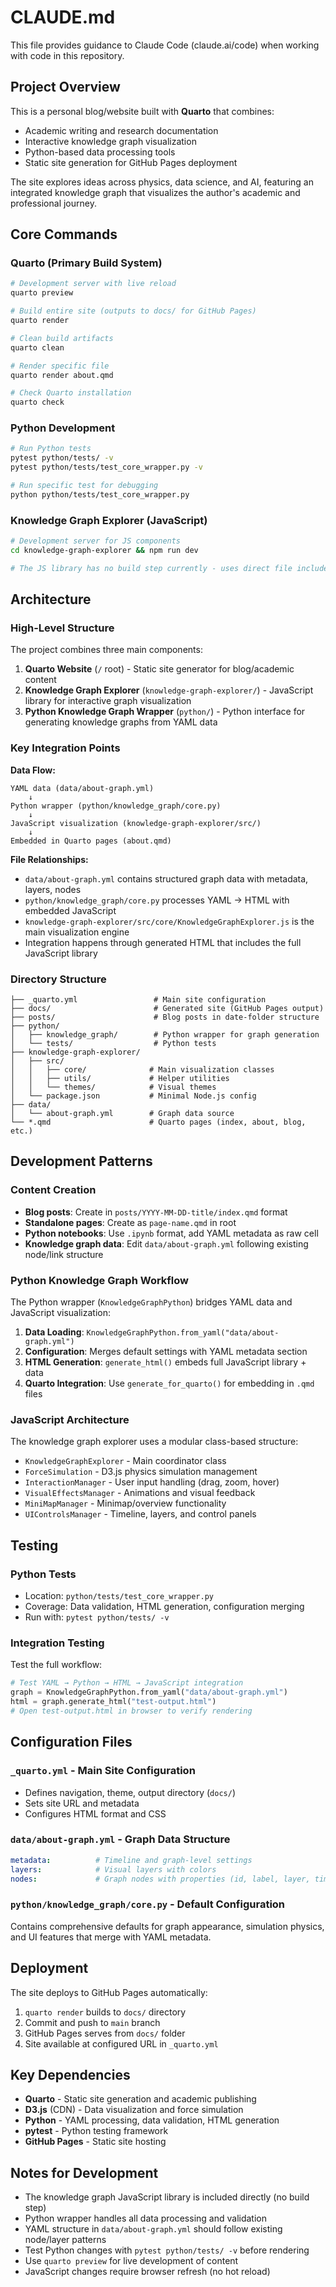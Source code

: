# CLAUDE.md

This file provides guidance to Claude Code (claude.ai/code) when working with code in this repository.

## Project Overview

This is a personal blog/website built with **Quarto** that combines:
- Academic writing and research documentation
- Interactive knowledge graph visualization
- Python-based data processing tools
- Static site generation for GitHub Pages deployment

The site explores ideas across physics, data science, and AI, featuring an integrated knowledge graph that visualizes the author's academic and professional journey.

## Core Commands

### Quarto (Primary Build System)
```bash
# Development server with live reload
quarto preview

# Build entire site (outputs to docs/ for GitHub Pages)
quarto render

# Clean build artifacts
quarto clean

# Render specific file
quarto render about.qmd

# Check Quarto installation
quarto check
```

### Python Development
```bash
# Run Python tests
pytest python/tests/ -v
pytest python/tests/test_core_wrapper.py -v

# Run specific test for debugging
python python/tests/test_core_wrapper.py
```

### Knowledge Graph Explorer (JavaScript)
```bash
# Development server for JS components
cd knowledge-graph-explorer && npm run dev

# The JS library has no build step currently - uses direct file includes
```

## Architecture

### High-Level Structure
The project combines three main components:

1. **Quarto Website** (`/` root) - Static site generator for blog/academic content
2. **Knowledge Graph Explorer** (`knowledge-graph-explorer/`) - JavaScript library for interactive graph visualization
3. **Python Knowledge Graph Wrapper** (`python/`) - Python interface for generating knowledge graphs from YAML data

### Key Integration Points

**Data Flow:**
```
YAML data (data/about-graph.yml)
    ↓
Python wrapper (python/knowledge_graph/core.py)
    ↓
JavaScript visualization (knowledge-graph-explorer/src/)
    ↓
Embedded in Quarto pages (about.qmd)
```

**File Relationships:**
- `data/about-graph.yml` contains structured graph data with metadata, layers, nodes
- `python/knowledge_graph/core.py` processes YAML → HTML with embedded JavaScript
- `knowledge-graph-explorer/src/core/KnowledgeGraphExplorer.js` is the main visualization engine
- Integration happens through generated HTML that includes the full JavaScript library

### Directory Structure
```
├── _quarto.yml                 # Main site configuration
├── docs/                       # Generated site (GitHub Pages output)
├── posts/                      # Blog posts in date-folder structure
├── python/
│   ├── knowledge_graph/        # Python wrapper for graph generation
│   └── tests/                  # Python tests
├── knowledge-graph-explorer/
│   ├── src/
│   │   ├── core/              # Main visualization classes
│   │   ├── utils/             # Helper utilities
│   │   └── themes/            # Visual themes
│   └── package.json           # Minimal Node.js config
├── data/
│   └── about-graph.yml        # Graph data source
└── *.qmd                      # Quarto pages (index, about, blog, etc.)
```

## Development Patterns

### Content Creation
- **Blog posts**: Create in `posts/YYYY-MM-DD-title/index.qmd` format
- **Standalone pages**: Create as `page-name.qmd` in root
- **Python notebooks**: Use `.ipynb` format, add YAML metadata as raw cell
- **Knowledge graph data**: Edit `data/about-graph.yml` following existing node/link structure

### Python Knowledge Graph Workflow
The Python wrapper (`KnowledgeGraphPython`) bridges YAML data and JavaScript visualization:

1. **Data Loading**: `KnowledgeGraphPython.from_yaml("data/about-graph.yml")`
2. **Configuration**: Merges default settings with YAML metadata section
3. **HTML Generation**: `generate_html()` embeds full JavaScript library + data
4. **Quarto Integration**: Use `generate_for_quarto()` for embedding in `.qmd` files

### JavaScript Architecture
The knowledge graph explorer uses a modular class-based structure:
- `KnowledgeGraphExplorer` - Main coordinator class
- `ForceSimulation` - D3.js physics simulation management
- `InteractionManager` - User input handling (drag, zoom, hover)
- `VisualEffectsManager` - Animations and visual feedback
- `MiniMapManager` - Minimap/overview functionality
- `UIControlsManager` - Timeline, layers, and control panels

## Testing

### Python Tests
- Location: `python/tests/test_core_wrapper.py`
- Coverage: Data validation, HTML generation, configuration merging
- Run with: `pytest python/tests/ -v`

### Integration Testing
Test the full workflow:
```python
# Test YAML → Python → HTML → JavaScript integration
graph = KnowledgeGraphPython.from_yaml("data/about-graph.yml")
html = graph.generate_html("test-output.html")
# Open test-output.html in browser to verify rendering
```

## Configuration Files

### `_quarto.yml` - Main Site Configuration
- Defines navigation, theme, output directory (`docs/`)
- Sets site URL and metadata
- Configures HTML format and CSS

### `data/about-graph.yml` - Graph Data Structure
```yaml
metadata:          # Timeline and graph-level settings
layers:            # Visual layers with colors
nodes:             # Graph nodes with properties (id, label, layer, timespan, etc.)
```

### `python/knowledge_graph/core.py` - Default Configuration
Contains comprehensive defaults for graph appearance, simulation physics, and UI features that merge with YAML metadata.

## Deployment

The site deploys to GitHub Pages automatically:
1. `quarto render` builds to `docs/` directory
2. Commit and push to `main` branch
3. GitHub Pages serves from `docs/` folder
4. Site available at configured URL in `_quarto.yml`

## Key Dependencies

- **Quarto** - Static site generation and academic publishing
- **D3.js** (CDN) - Data visualization and force simulation
- **Python** - YAML processing, data validation, HTML generation
- **pytest** - Python testing framework
- **GitHub Pages** - Static site hosting

## Notes for Development

- The knowledge graph JavaScript library is included directly (no build step)
- Python wrapper handles all data processing and validation
- YAML structure in `data/about-graph.yml` should follow existing node/layer patterns
- Test Python changes with `pytest python/tests/ -v` before rendering
- Use `quarto preview` for live development of content
- JavaScript changes require browser refresh (no hot reload)